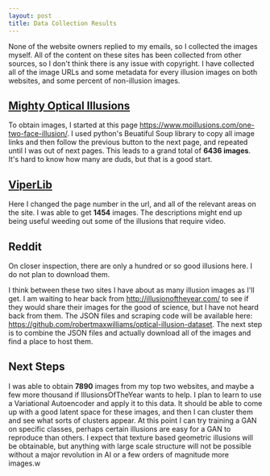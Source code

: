 ```yaml
---
layout: post
title: Data Collection Results
---
```


None of the website owners replied to my emails, so I collected the images myself. All of the content on these sites has been collected from other sources, so I don't think there is any issue with copyright. I have collected all of the image URLs and some metadata for every illusion images on both websites, and some percent of non-illusion images. 


## [Mighty Optical Illusions](https://www.moillusions.com/4-dots-illusion/)
To obtain images, I started at this page <https://www.moillusions.com/one-two-face-illusion/>. I used python's Beuatiful Soup library to copy all image links and then follow the previous button to the next page, and repeated until I was out of next pages. This leads to a grand total of **6436 images**. It's hard to know how many are duds, but that is a good start.


## [ViperLib](http://viperlib.york.ac.uk/)
Here I changed the page number in the url, and all of the relevant areas on the site. I was able to get **1454** images. The descriptions might end up being useful weeding out some of the illusions that require video.


## Reddit
On closer inspection, there are only a hundred or so good illusions here. I do not plan to download them.


I think between these two sites I have about as many illusion images as I'll get. I am waiting to hear back from <http://illusionoftheyear.com/> to see if they would share their images for the good of science, but I have not heard back from them. The JSON files and scraping code will be available here: <https://github.com/robertmaxwilliams/optical-illusion-dataset>. The next step is to combine the JSON files and actually download all of the images and find a place to host them.


## Next Steps
I was able to obtain **7890** images from my top two websites, and maybe a few more thousand if IllusionsOfTheYear wants to help.
I plan to learn to use a Variational Autoencoder and apply it to this data. It should be able to come up with a good latent space for these images, and then I can cluster them and see what sorts of clusters appear. At this point I can try training a GAN on specific classes, perhaps certain illusions are easy for a GAN to reproduce than others. I expect that texture based geometric illusions will be obtainable, but anything with large scale structure will not be possible without a major revolution in AI or a few orders of magnitude more images.w
